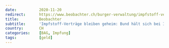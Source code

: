 ```yaml
---
date:          2020-11-20
redirect:      https://www.beobachter.ch/burger-verwaltung/impfstoff-vertrage-bleiben-geheim-bund-halt-sich-bei-impfdeals-bedeckt
title:         Beobachter
subtitle:      'Impfstoff-Verträge bleiben geheim: Bund hält sich bei Impfdeals bedeckt'
country:       CH
categories:    [BAG, Impfung]
tags:          [geld]
---
```

